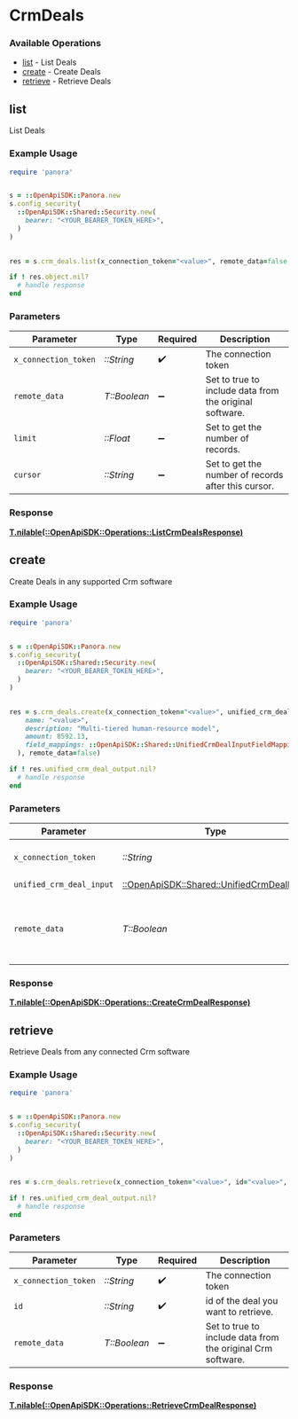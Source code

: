 # CrmDeals


### Available Operations

* [list](#list) - List  Deals
* [create](#create) - Create Deals
* [retrieve](#retrieve) - Retrieve Deals

## list

List  Deals

### Example Usage

```ruby
require 'panora'


s = ::OpenApiSDK::Panora.new
s.config_security(
  ::OpenApiSDK::Shared::Security.new(
    bearer: "<YOUR_BEARER_TOKEN_HERE>",
  )
)

    
res = s.crm_deals.list(x_connection_token="<value>", remote_data=false, limit=7685.78, cursor="<value>")

if ! res.object.nil?
  # handle response
end

```

### Parameters

| Parameter                                               | Type                                                    | Required                                                | Description                                             |
| ------------------------------------------------------- | ------------------------------------------------------- | ------------------------------------------------------- | ------------------------------------------------------- |
| `x_connection_token`                                    | *::String*                                              | :heavy_check_mark:                                      | The connection token                                    |
| `remote_data`                                           | *T::Boolean*                                            | :heavy_minus_sign:                                      | Set to true to include data from the original software. |
| `limit`                                                 | *::Float*                                               | :heavy_minus_sign:                                      | Set to get the number of records.                       |
| `cursor`                                                | *::String*                                              | :heavy_minus_sign:                                      | Set to get the number of records after this cursor.     |


### Response

**[T.nilable(::OpenApiSDK::Operations::ListCrmDealsResponse)](../../models/operations/listcrmdealsresponse.md)**


## create

Create Deals in any supported Crm software

### Example Usage

```ruby
require 'panora'


s = ::OpenApiSDK::Panora.new
s.config_security(
  ::OpenApiSDK::Shared::Security.new(
    bearer: "<YOUR_BEARER_TOKEN_HERE>",
  )
)

    
res = s.crm_deals.create(x_connection_token="<value>", unified_crm_deal_input=::OpenApiSDK::Shared::UnifiedCrmDealInput.new(
    name: "<value>",
    description: "Multi-tiered human-resource model",
    amount: 8592.13,
    field_mappings: ::OpenApiSDK::Shared::UnifiedCrmDealInputFieldMappings.new(),
  ), remote_data=false)

if ! res.unified_crm_deal_output.nil?
  # handle response
end

```

### Parameters

| Parameter                                                                               | Type                                                                                    | Required                                                                                | Description                                                                             |
| --------------------------------------------------------------------------------------- | --------------------------------------------------------------------------------------- | --------------------------------------------------------------------------------------- | --------------------------------------------------------------------------------------- |
| `x_connection_token`                                                                    | *::String*                                                                              | :heavy_check_mark:                                                                      | The connection token                                                                    |
| `unified_crm_deal_input`                                                                | [::OpenApiSDK::Shared::UnifiedCrmDealInput](../../models/shared/unifiedcrmdealinput.md) | :heavy_check_mark:                                                                      | N/A                                                                                     |
| `remote_data`                                                                           | *T::Boolean*                                                                            | :heavy_minus_sign:                                                                      | Set to true to include data from the original Crm software.                             |


### Response

**[T.nilable(::OpenApiSDK::Operations::CreateCrmDealResponse)](../../models/operations/createcrmdealresponse.md)**


## retrieve

Retrieve Deals from any connected Crm software

### Example Usage

```ruby
require 'panora'


s = ::OpenApiSDK::Panora.new
s.config_security(
  ::OpenApiSDK::Shared::Security.new(
    bearer: "<YOUR_BEARER_TOKEN_HERE>",
  )
)

    
res = s.crm_deals.retrieve(x_connection_token="<value>", id="<value>", remote_data=false)

if ! res.unified_crm_deal_output.nil?
  # handle response
end

```

### Parameters

| Parameter                                                   | Type                                                        | Required                                                    | Description                                                 |
| ----------------------------------------------------------- | ----------------------------------------------------------- | ----------------------------------------------------------- | ----------------------------------------------------------- |
| `x_connection_token`                                        | *::String*                                                  | :heavy_check_mark:                                          | The connection token                                        |
| `id`                                                        | *::String*                                                  | :heavy_check_mark:                                          | id of the deal you want to retrieve.                        |
| `remote_data`                                               | *T::Boolean*                                                | :heavy_minus_sign:                                          | Set to true to include data from the original Crm software. |


### Response

**[T.nilable(::OpenApiSDK::Operations::RetrieveCrmDealResponse)](../../models/operations/retrievecrmdealresponse.md)**

